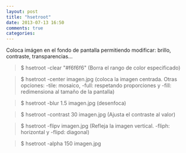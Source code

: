 ```yaml
---
layout: post
title: "hsetroot"
date: 2013-07-13 16:50
comments: true
categories: 
---
```

Coloca imágen en el fondo de pantalla permitiendo modificar: brillo, contraste, transparencias... 

>$ hsetroot -clear "#f6f6f6" (Borra el rango de color especificado) 

>$ hsetroot -center imagen.jpg (coloca la imagen centrada. Otras opciones: -tile: mosaico, -full: respetando proporciones y -fill: redimensiona al tamaño de la pantalla) 

>$ hsetroot -blur 1.5 imagen.jpg (desenfoca) 

>$ hsetroot -contrast 30 imagen.jpg (Ajusta el contraste al valor) 

>$ hsetroot -flipv imagen.jpg (Refleja la imagen vertical. -fliph: horizontal y -flipd: diagonal) 

>$ hsetroot -alpha 150 imagen.jpg 

